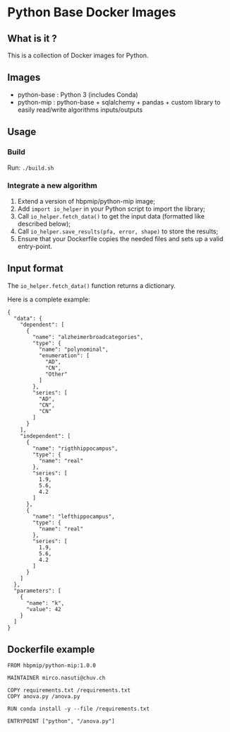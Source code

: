 # Python Base Docker Images

## What is it ?

This is a collection of Docker images for Python.


## Images

* python-base : Python 3 (includes Conda)
* python-mip : python-base + sqlalchemy + pandas + custom library to easily read/write algorithms inputs/outputs


## Usage

### Build

Run: `./build.sh`


### Integrate a new algorithm

1. Extend a version of hbpmip/python-mip image;
2. Add `import io_helper` in your Python script to import the library;
3. Call `io_helper.fetch_data()` to get the input data (formatted like described below);
4. Call `io_helper.save_results(pfa, error, shape)` to store the results;
5. Ensure that your Dockerfile copies the needed files and sets up a valid entry-point.


## Input format

The `io_helper.fetch_data()` function returns a dictionary.

Here is a complete example:

```
{
  "data": {
    "dependent": [
      {
        "name": "alzheimerbroadcategories",
        "type": {
          "name": "polynominal",
          "enumeration": [
            "AD",
            "CN",
            "Other"
          ]
        },
        "series": [
          "AD",
          "CN",
          "CN"
        ]
      }
    ],
    "independent": [
      {
        "name": "rigthhippocampus",
        "type": {
          "name": "real"
        },
        "series": [
          1.9,
          5.6,
          4.2
        ]
      },
      {
        "name": "lefthippocampus",
        "type": {
          "name": "real"
        },
        "series": [
          1.9,
          5.6,
          4.2
        ]
      }
    ]
  },
  "parameters": [
    {
      "name": "k",
      "value": 42
    }
  ]
}
```

## Dockerfile example

```
FROM hbpmip/python-mip:1.0.0

MAINTAINER mirco.nasuti@chuv.ch

COPY requirements.txt /requirements.txt
COPY anova.py /anova.py

RUN conda install -y --file /requirements.txt

ENTRYPOINT ["python", "/anova.py"]
```

